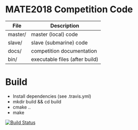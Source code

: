 # MATE2018 Competition Code
| File | Description |
| ---- | ----------- |
| master/ | master (local) code |
| slave/ | slave (submarine) code |
| docs/ | competition documentation |
| bin/ | executable files (after build) |

# Build
 - Install dependencies (see .travis.yml)
 - mkdir build && cd build
 - cmake ..
 - make

[![Build Status](https://travis-ci.org/Noviv/MATE2018.svg?branch=master)](https://travis-ci.org/Noviv/MATE2018)
